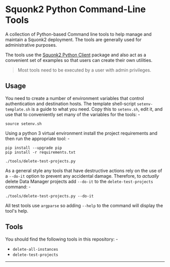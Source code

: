 # Squonk2 Python Command-Line Tools
A collection of Python-based Command line tools to help manage and maintain
a Squonk2 deployment. The tools are generally used for administrative purposes.

The tools use the [Squonk2 Python Client] package and also act as a convenient
set of examples so that users can create their own utilities.

>   Most tools need to be executed by a user with admin privileges.

## Usage
You need to create a number of environment variables that
control authentication and destination hosts. The template shell-script
`setenv-template.sh` is a guide to what you need. Copy this to `setenv.sh`,
edit it, and use that to conveniently set many of the variables for the tools: -

    source setenv.sh

Using a python 3 virtual environment install the project requirements
and then run the appropriate tool: -

    pip install --upgrade pip
    pip install -r requirements.txt

    ./tools/delete-test-projects.py

As a general style any tools that have destructive actions rely on the use of
a `--do-it` option to prevent any accidental damage. Therefore, to _actually_
delete Data Manager projects add `--do-it` to the `delete-test-projects`
command: -

    ./tools/delete-test-projects.py --do-it

All test tools use `argparse` so adding `--help` to the command will
display the tool's help.

## Tools
You should find the following tools in this repository: -

- `delete-all-instances`
- `delete-test-projects`

---

[Squonk2 Python Client]: https://github.com/InformaticsMatters/squonk2-python-client
